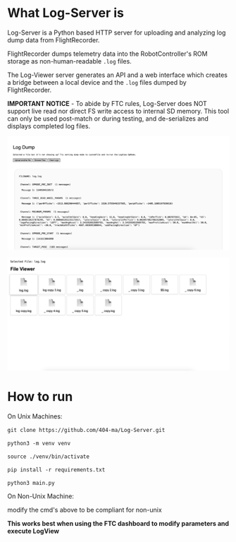 # What Log-Server is
Log-Server is a Python based HTTP server for uploading and analyzing log dump data from FlightRecorder. 

FlightRecorder dumps telemetry data into the RobotController's ROM storage as non-human-readable `.log` files. 

The Log-Viewer server generates an API and a web interface which creates a bridge between a local device and the `.log` files dumped by FlightRecorder.

**IMPORTANT NOTICE** - To abide by FTC rules, Log-Server does NOT support live read nor direct FS write access to internal SD memory. This tool can only be used post-match or during testing, and de-serializes and displays completed log files. 


![alt text](static/image.png)

![alt text](static/image2.png)

# How to run

On Unix Machines:

```
git clone https://github.com/404-ma/Log-Server.git
```

```
python3 -m venv venv
```

```
source ./venv/bin/activate
```

```
pip install -r requirements.txt
```

```
python3 main.py
```

On Non-Unix Machine:

modify the cmd's above to be compliant for non-unix

**This works best when using the FTC dashboard to modify parameters and execute LogView**